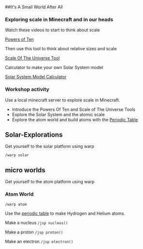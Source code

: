 ##It's A Small World After All

### Exploring scale in Minecraft and in our heads

Watch these videos to start to think about scale

[Powers of Ten](https://www.youtube.com/watch?v=0fKBhvDjuy0)

Then use this tool to think about relative sizes and scale

[Scale Of The Universe Tool](http://www.htwins.net/scale2/)

Calculator to make your own Solar System model

[Solar System Model Calculator](http://www.exploratorium.edu/ronh/solar_system/)

### Workshop activity

Use a local minecraft server to explore scale in Minecraft.

 * Introduce the Powers Of Ten and Scale of The Universe Tools
 * Explore the Solar System and the atomic scale 
 * Explore the atom world and build atoms with the [Periodic Table](http://education.jlab.org/itselemental/index.html)

## Solar-Explorations

Get yourself to the solar platform using warp

`/warp solar`


## micro worlds


Get yourself to the atom platform using warp

### Atom World 
`/warp atom`

Use the [periodic table](http://education.jlab.org/itselemental/index.html) to make Hydrogen and Helium atoms.

Make a nucleus
`/jsp nucleus()`

Make a proton
`/jsp proton()`

Make an electron
`/jsp electron()`





 
